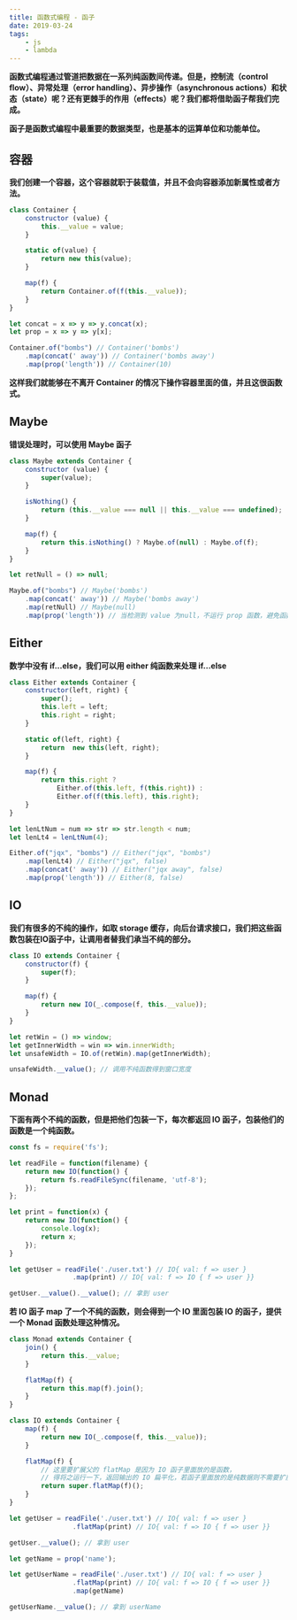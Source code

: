 ```yaml
---
title: 函数式编程 - 函子
date: 2019-03-24
tags:
    - js
    - lambda
---
```


**函数式编程通过管道把数据在一系列纯函数间传递。但是，控制流（control flow）、异常处理（error handling）、异步操作（asynchronous actions）和状态（state）呢？还有更棘手的作用（effects）呢？我们都将借助函子帮我们完成。**

**函子是函数式编程中最重要的数据类型，也是基本的运算单位和功能单位。**

## 容器

**我们创建一个容器，这个容器就职于装载值，并且不会向容器添加新属性或者方法。**

``` js
class Container {
    constructor (value) {
        this.__value = value;
    }

    static of(value) {
        return new this(value);
    }

    map(f) {
        return Container.of(f(this.__value));
    }
}

let concat = x => y => y.concat(x);
let prop = x => y => y[x];

Container.of("bombs") // Container('bombs')
    .map(concat(' away')) // Container('bombs away')
    .map(prop('length')) // Container(10)
```

**这样我们就能够在不离开 Container 的情况下操作容器里面的值，并且这很函数式。**

## Maybe

**错误处理时，可以使用 Maybe 函子**

``` js
class Maybe extends Container {
    constructor (value) {
        super(value);
    }

    isNothing() {
        return (this.__value === null || this.__value === undefined);
    }

    map(f) {
        return this.isNothing() ? Maybe.of(null) : Maybe.of(f);
    }
}

let retNull = () => null;

Maybe.of("bombs") // Maybe('bombs')
    .map(concat(' away')) // Maybe('bombs away')
    .map(retNull) // Maybe(null)
    .map(prop('length')) // 当检测到 value 为null，不运行 prop 函数，避免函数运行时报错，返回 Maybe(null)
```

## Either

**数学中没有 if...else，我们可以用 either 纯函数来处理 if...else**

``` js
class Either extends Container {
    constructor(left, right) {
        super();
        this.left = left;
        this.right = right;
    }

    static of(left, right) {
        return  new this(left, right);
    }

    map(f) {
        return this.right ? 
            Either.of(this.left, f(this.right)) :
            Either.of(f(this.left), this.right);
    }
}

let lenLtNum = num => str => str.length < num;
let lenLt4 = lenLtNum(4);

Either.of("jqx", "bombs") // Either("jqx", "bombs")
    .map(lenLt4) // Either("jqx", false)
    .map(concat(' away')) // Either("jqx away", false)
    .map(prop('length')) // Either(8, false)
```

## IO

**我们有很多的不纯的操作，如取 storage 缓存，向后台请求接口，我们把这些函数包装在IO函子中，让调用者替我们承当不纯的部分。**

``` js
class IO extends Container {
    constructor(f) {
        super(f);
    }

    map(f) {
        return new IO(_.compose(f, this.__value));
    }
}

let retWin = () => window;
let getInnerWidth = win => win.innerWidth;
let unsafeWidth = IO.of(retWin).map(getInnerWidth);

unsafeWidth.__value(); // 调用不纯函数得到窗口宽度
```

## Monad

**下面有两个不纯的函数，但是把他们包装一下，每次都返回 IO 函子，包装他们的函数是一个纯函数。**

``` js
const fs = require('fs');

let readFile = function(filename) {
    return new IO(function() {
        return fs.readFileSync(filename, 'utf-8');
    });
};

let print = function(x) {
    return new IO(function() {
        console.log(x);
        return x;
    });
}

let getUser = readFile('./user.txt') // IO{ val: f => user }
                .map(print) // IO{ val: f => IO { f => user }}

getUser.__value().__value(); // 拿到 user
```

**若 IO 函子 map 了一个不纯的函数，则会得到一个 IO 里面包装 IO 的函子，提供一个 Monad 函数处理这种情况。**

``` js
class Monad extends Container {
    join() {
        return this.__value;
    }

    flatMap(f) {
        return this.map(f).join();
    }
}

class IO extends Container {
    map(f) {
        return new IO(_.compose(f, this.__value));
    }

    flatMap(f) {
        // 这里要扩展父的 flatMap 是因为 IO 函子里面放的是函数，
        // 得将之运行一下，返回输出的 IO 扁平化，若函子里面放的是纯数据则不需要扩展
        return super.flatMap(f)();
    }
}

let getUser = readFile('./user.txt') // IO{ val: f => user }
                .flatMap(print) // IO{ val: f => IO { f => user }}

getUser.__value(); // 拿到 user

let getName = prop('name');

let getUserName = readFile('./user.txt') // IO{ val: f => user }
                .flatMap(print) // IO{ val: f => IO { f => user }}
                .map(getName)

getUserName.__value(); // 拿到 userName
```
